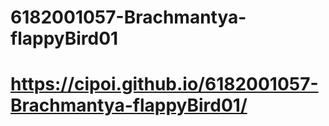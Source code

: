 # 6182001057-Brachmantya-flappyBird01

# https://cipoi.github.io/6182001057-Brachmantya-flappyBird01/
